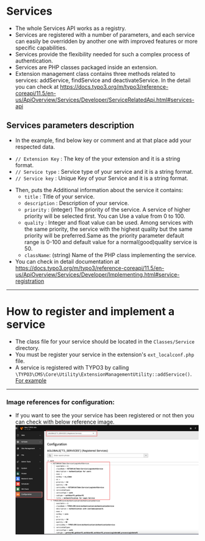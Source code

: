 # Services
* The whole Services API works as a registry.
* Services are registered with a number of parameters, and each service can easily be overridden by another one with improved features or more specific capabilities.
* Services provide the flexibility needed for such a complex process of authentication.
* Services are PHP classes packaged inside an extension.
* Extension management class contains three methods related to services: addService, findService and deactivateService. In the detail you can check at https://docs.typo3.org/m/typo3/reference-coreapi/11.5/en-us/ApiOverview/Services/Developer/ServiceRelatedApi.html#services-api

Services parameters description
-------------
* In the example, find below key or comment and at that place add your respected data.
-  `// Extension Key` : The key of the your extension and it is a string format.
-  `// Service type` : Service type of your service and it is a string format.
-  `// Service key` : Unique Key of your Service and it is a string format.
* Then, puts the Additional information about the service it contains:
    -  `title` : Title of your service.
    -  `description` : Description of your service.
    -  `priority` : (integer) The priority of the service. A service of higher priority will be selected first. You can Use a value from 0 to 100.
    - `quality` : Integer and float value can be used. Among services with the same priority, the service with the highest quality but the same priority will be preferred.Same as the priority parameter default range is 0-100 and default value for a normal(good)quality service is 50.
    - `className`: (string) Name of the PHP class implementing the service.
* You can check in detail documentation at https://docs.typo3.org/m/typo3/reference-coreapi/11.5/en-us/ApiOverview/Services/Developer/Implementing.html#service-registration

---
How to register and implement a service
=============================================
* The class file for your service should be located in the `Classes/Service` directory.
* You must be register your service in the extension's `ext_localconf.php` file.
* A service is registered with TYPO3 by calling `\TYPO3\CMS\Core\Utility\ExtensionManagementUtility::addService()`. [For example](https://github.com/nitsan-technologies/ns_t3dev/blob/c4074b80da45118f34b64ecff71efbe655eae810/ext_localconf.php#L69)

---------------------------------------------------------
### Image references for configuration:
* If you want to see the your service has been registered or not then you can check with below reference image.
![Serive Registered](Images/CustomService.png "Registered Service")

